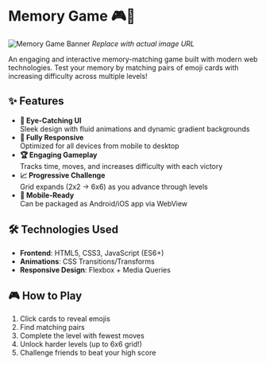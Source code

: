 # Memory Game 🎮🧠

![Memory Game Banner](https://example.com/memory-game-banner.png) *Replace with actual image URL*

An engaging and interactive memory-matching game built with modern web technologies. Test your memory by matching pairs of emoji cards with increasing difficulty across multiple levels!

## ✨ Features

- **🎨 Eye-Catching UI**  
  Sleek design with fluid animations and dynamic gradient backgrounds
- **📱 Fully Responsive**  
  Optimized for all devices from mobile to desktop
- **🏆 Engaging Gameplay**  
  Tracks time, moves, and increases difficulty with each victory
- **📈 Progressive Challenge**  
  Grid expands (2x2 → 6x6) as you advance through levels
- **📲 Mobile-Ready**  
  Can be packaged as Android/iOS app via WebView

## 🛠 Technologies Used

- **Frontend**: HTML5, CSS3, JavaScript (ES6+)
- **Animations**: CSS Transitions/Transforms
- **Responsive Design**: Flexbox + Media Queries

## 🎮 How to Play

1. Click cards to reveal emojis
2. Find matching pairs
3. Complete the level with fewest moves
4. Unlock harder levels (up to 6x6 grid!)
5. Challenge friends to beat your high score
